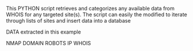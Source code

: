 
This PYTHON script retrieves and categorizes any available data from WHOIS for any targeted site(s). The script can easily the modified to iterate through lists of sites and insert data into a database

DATA extracted in this example

NMAP
DOMAIN
ROBOTS
IP
WHOIS
